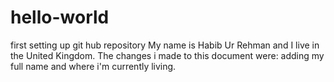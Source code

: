 # hello-world
first setting up git hub repository
My name is Habib Ur Rehman and I live in the United Kingdom. 
The changes i made to this document were: adding my full name and where i'm currently living.
